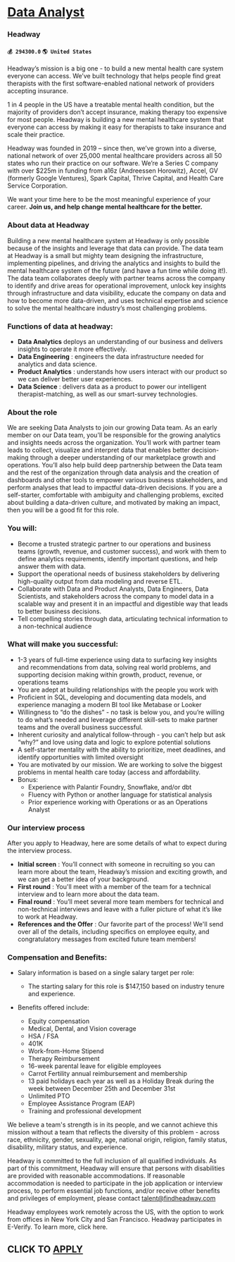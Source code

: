 # [Data Analyst](https://www.remotewlb.com/apply/data-analyst-82967)  
### Headway  
#### `💰 294300.0` `🌎 United States`  

Headway’s mission is a big one - to build a new mental health care system everyone can access. We’ve built technology that helps people find great therapists with the first software-enabled national network of providers accepting insurance.

1 in 4 people in the US have a treatable mental health condition, but the majority of providers don’t accept insurance, making therapy too expensive for most people. Headway is building a new mental healthcare system that everyone can access by making it easy for therapists to take insurance and scale their practice.

Headway was founded in 2019 – since then, we’ve grown into a diverse, national network of over 25,000 mental healthcare providers across all 50 states who run their practice on our software. We’re a Series C company with over $225m in funding from a16z (Andreessen Horowitz), Accel, GV (formerly Google Ventures), Spark Capital, Thrive Capital, and Health Care Service Corporation.

We want your time here to be the most meaningful experience of your career. **Join us, and help change mental healthcare for the better.**

###  **About data at Headway**

Building a new mental healthcare system at Headway is only possible because of the insights and leverage that data can provide. The data team at Headway is a small but mighty team designing the infrastructure, implementing pipelines, and driving the analytics and insights to build the mental healthcare system of the future (and have a fun time while doing it!). The data team collaborates deeply with partner teams across the company to identify and drive areas for operational improvement, unlock key insights through infrastructure and data visibility, educate the company on data and how to become more data-driven, and uses technical expertise and science to solve the mental healthcare industry’s most challenging problems.

### Functions of data at headway:

  *  **Data Analytics** deploys an understanding of our business and delivers insights to operate it more effectively.
  *  **Data Engineering** : engineers the data infrastructure needed for analytics and data science.
  *  **Product Analytics** : understands how users interact with our product so we can deliver better user experiences.
  *  **Data Science** : delivers data as a product to power our intelligent therapist-matching, as well as our smart-survey technologies.

###  **About the role**

We are seeking Data Analysts to join our growing Data team. As an early member on our Data team, you'll be responsible for the growing analytics and insights needs across the organization. You’ll work with partner team leads to collect, visualize and interpret data that enables better decision-making through a deeper understanding of our marketplace growth and operations. You’ll also help build deep partnership between the Data team and the rest of the organization through data analysis and the creation of dashboards and other tools to empower various business stakeholders, and perform analyses that lead to impactful data-driven decisions. If you are a self-starter, comfortable with ambiguity and challenging problems, excited about building a data-driven culture, and motivated by making an impact, then you will be a good fit for this role.

### You will:

  * Become a trusted strategic partner to our operations and business teams (growth, revenue, and customer success), and work with them to define analytics requirements, identify important questions, and help answer them with data. 
  * Support the operational needs of business stakeholders by delivering high-quality output from data modeling and reverse ETL.
  * Collaborate with Data and Product Analysts, Data Engineers, Data Scientists, and stakeholders across the company to model data in a scalable way and present it in an impactful and digestible way that leads to better business decisions. 
  * Tell compelling stories through data, articulating technical information to a non-technical audience

### What will make you successful:

  * 1-3 years of full-time experience using data to surfacing key insights and recommendations from data, solving real world problems, and supporting decision making within growth, product, revenue, or operations teams
  * You are adept at building relationships with the people you work with
  * Proficient in SQL, developing and documenting data models, and experience managing a modern BI tool like Metabase or Looker
  * Willingness to “do the dishes” - no task is below you, and you’re willing to do what’s needed and leverage different skill-sets to make partner teams and the overall business successful.
  * Inherent curiosity and analytical follow-through - you can’t help but ask “why?” and love using data and logic to explore potential solutions
  * A self-starter mentality with the ability to prioritize, meet deadlines, and identify opportunities with limited oversight
  * You are motivated by our mission. We are working to solve the biggest problems in mental health care today (access and affordability.
  * Bonus: 
    * Experience with Palantir Foundry, Snowflake, and/or dbt
    * Fluency with Python or another language for statistical analysis
    * Prior experience working with Operations or as an Operations Analyst

###  **Our interview process**

After you apply to Headway, here are some details of what to expect during the interview process.

  *  **Initial screen** : You’ll connect with someone in recruiting so you can learn more about the team, Headway’s mission and exciting growth, and we can get a better idea of your background.
  *  **First round** : You'll meet with a member of the team for a technical interview and to learn more about the data team.
  *  **Final round** : You’ll meet several more team members for technical and non-technical interviews and leave with a fuller picture of what it’s like to work at Headway.
  *  **References and the Offer** : Our favorite part of the process! We'll send over all of the details, including specifics on employee equity, and congratulatory messages from excited future team members!

### Compensation and Benefits:

  * Salary information is based on a single salary target per role:
    * The starting salary for this role is $147,150 based on industry tenure and experience.

  * Benefits offered include:
    * Equity compensation
    * Medical, Dental, and Vision coverage
    * HSA / FSA
    * 401K
    * Work-from-Home Stipend
    * Therapy Reimbursement
    * 16-week parental leave for eligible employees
    * Carrot Fertility annual reimbursement and membership
    * 13 paid holidays each year as well as a Holiday Break during the week between December 25th and December 31st
    * Unlimited PTO
    * Employee Assistance Program (EAP)
    * Training and professional development

We believe a team's strength is in its people, and we cannot achieve this mission without a team that reflects the diversity of this problem - across race, ethnicity, gender, sexuality, age, national origin, religion, family status, disability, military status, and experience.

Headway is committed to the full inclusion of all qualified individuals. As part of this commitment, Headway will ensure that persons with disabilities are provided with reasonable accommodations. If reasonable accommodation is needed to participate in the job application or interview process, to perform essential job functions, and/or receive other benefits and privileges of employment, please contact talent@findheadway.com

Headway employees work remotely across the US, with the option to work from offices in New York City and San Francisco. Headway participates in E-Verify. To learn more, click here.

  
## CLICK TO [APPLY](https://www.remotewlb.com/apply/data-analyst-82967)

